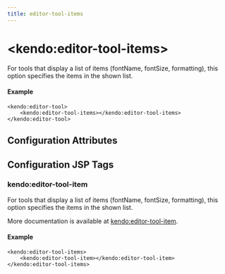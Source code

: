 ```yaml
---
title: editor-tool-items
---
```


# \<kendo:editor-tool-items\>

For tools that display a list of items (fontName, fontSize, formatting), this option specifies the items in the shown list.

#### Example
    <kendo:editor-tool>
        <kendo:editor-tool-items></kendo:editor-tool-items>
    </kendo:editor-tool>

## Configuration Attributes


##  Configuration JSP Tags

### kendo:editor-tool-item

For tools that display a list of items (fontName, fontSize, formatting), this option specifies the items in the shown list.

More documentation is available at [kendo:editor-tool-item](/kendo-ui/api/wrappers/jsp/editor/tool-item).

#### Example

    <kendo:editor-tool-items>
        <kendo:editor-tool-item></kendo:editor-tool-item>
    </kendo:editor-tool-items>

